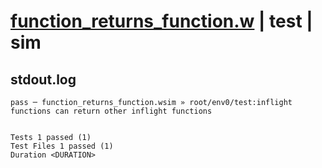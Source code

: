 # [function_returns_function.w](../../../../../examples/tests/valid/function_returns_function.w) | test | sim

## stdout.log
```log
pass ─ function_returns_function.wsim » root/env0/test:inflight functions can return other inflight functions
 
 
Tests 1 passed (1)
Test Files 1 passed (1)
Duration <DURATION>
```

